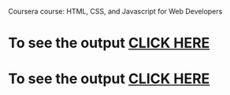 
Coursera course: HTML, CSS, and Javascript for Web Developers

# To see the output [CLICK HERE](https://siddartha19.github.io/Coursera-HTML-CSS-and-Javascript-for-Web-Developers/Assignments/module-3/index.html)
# To see the output [CLICK HERE](https://siddartha19.github.io/Coursera-HTML-CSS-and-JavaScript-for-Web-Developers/Assignments/module-3/index.html)
